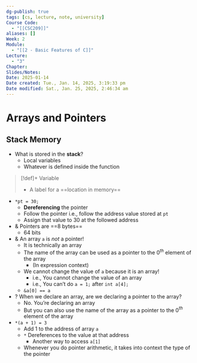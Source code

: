 ```yaml
---
dg-publish: true
tags: [cs, lecture, note, university]
Course Code:
  - "[[CSC209]]"
aliases: []
Week: 2
Module:
  - "[[2 - Basic Features of C]]"
Lecture:
  - "3"
Chapter: 
Slides/Notes: 
Date: 2025-01-14
Date created: Tue., Jan. 14, 2025, 3:19:33 pm
Date modified: Sat., Jan. 25, 2025, 2:46:34 am
---
```


# Arrays and Pointers

## Stack Memory

- What is stored in the **stack**?
    - Local variables
    - Whatever is defined inside the function

> [!def]+ Variable
> - A label for a ==location in memory==

- `*pt = 30;`
    - **Dereferencing** the pointer
    - Follow the pointer i.e., follow the address value stored at `pt`
    - Assign that value to 30 at the followed address
- & Pointers are ==8 bytes==
    - 64 bits
- & An array  `a` is *not* a pointer!
    - It is technically an array
    - The name of the array can be used as a pointer to the 0$^{th}$ element of the array
        - (In expression context)
    - We cannot change the value of `a` because it is an array!
        - i.e., You cannot change the value of an array
        - i.e., You can’t do `a = 1;` after `int a[4];`
    - `&a[0] == a`
- ? When we declare an array, are we declaring a pointer to the array?
    - No. You’re declaring an array
    - But you can also use the name of the array as a pointer to the 0$^{th}$ element of the array
- `*(a + 1) = 3`
    - Add 1 to the address of array `a`
    - `*` Dereferences to the value at that address
        - Another way to access `a[1]`
    - Whenever you do pointer arithmetic, it takes into context the type of the pointer
